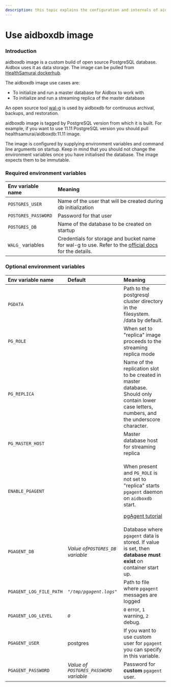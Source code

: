 ```yaml
---
description: this topic explains the configuration and internals of aidboxdb image
---
```


# Use aidboxdb image

### Introduction

aidboxdb image is a custom build of open source PostgreSQL database. Aidbox uses it as data storage. The image can be pulled from [HealthSamurai dockerhub](https://hub.docker.com/r/healthsamurai/aidboxdb/tags?page=1&ordering=last_updated). 

The aidboxdb image use cases are:

* To initialize and run a master database for Aidbox to work with
* To initialize and run a streaming replica of the master database

An open source tool [wal-g](https://github.com/wal-g/wal-g) is used by aidboxdb for continuous archival, backups, and restoration.

aidboxdb image is tagged by PostgreSQL version from which it is built. For example, if you want to use 11.11 PostgreSQL version you should pull healthsamurai/aidboxdb:11.11 image.

The image is configured by supplying environment variables and command line arguments on startup. Keep in mind that you should not change the environment variables once you have initialised the database. The image expects them to be immutable.

### Required environment variables

| Env variable name | Meaning |
| :--- | :--- |
| `POSTGRES_USER` | Name of the user that will be created during db initialization |
| `POSTGRES_PASSWORD` | Password for that user |
| `POSTGRES_DB` | Name of the database to be created on startup |
| `WALG_` variables | Credentials for storage and bucket name for wal-g to use. Refer to the [official docs](https://github.com/wal-g/wal-g#configuration) for the details. |

### Optional environment variables

<table>
  <thead>
    <tr>
      <th style="text-align:left">Env variable name</th>
      <th style="text-align:left">Default</th>
      <th style="text-align:left">Meaning</th>
    </tr>
  </thead>
  <tbody>
    <tr>
      <td style="text-align:left"><code>PGDATA</code>
      </td>
      <td style="text-align:left"></td>
      <td style="text-align:left">Path to the postgresql cluster directory in the filesystem. /data by default.</td>
    </tr>
    <tr>
      <td style="text-align:left"><code>PG_ROLE</code>
      </td>
      <td style="text-align:left"></td>
      <td style="text-align:left">When set to &quot;replica&quot; image proceeds to the streaming replica
        mode</td>
    </tr>
    <tr>
      <td style="text-align:left"><code>PG_REPLICA</code>
      </td>
      <td style="text-align:left"></td>
      <td style="text-align:left">Name of the replication slot to be created in master database. Should
        only contain lower case letters, numbers, and the underscore character.</td>
    </tr>
    <tr>
      <td style="text-align:left"><code>PG_MASTER_HOST</code>
      </td>
      <td style="text-align:left"></td>
      <td style="text-align:left">Master database host for streaming replica</td>
    </tr>
    <tr>
      <td style="text-align:left"><code>ENABLE_PGAGENT</code>
      </td>
      <td style="text-align:left"></td>
      <td style="text-align:left">
        <p>When present and <code>PG_ROLE</code> is not set to &quot;replica&quot;
          starts <code>pgagent</code> daemon on <code>aidboxdb</code> start.</p>
        <p><a href="../../app-development-guides/tutorials/working-wih-pgagent/">pgAgent tutorial</a>
        </p>
      </td>
    </tr>
    <tr>
      <td style="text-align:left"><code>PGAGENT_DB</code>
      </td>
      <td style="text-align:left"><em>Value of<code>POSTGRES_DB </code>variable</em>
      </td>
      <td style="text-align:left">Database where <code>pgagent</code> data is stored. If value is set, then <b>database must exist</b> on
        container start up.</td>
    </tr>
    <tr>
      <td style="text-align:left"><code>PGAGENT_LOG_FILE_PATH</code>
      </td>
      <td style="text-align:left"><em><code>&quot;/tmp/pgagent.logs&quot;</code></em>
      </td>
      <td style="text-align:left">Path to file where <code>pgagent</code> messages are logged</td>
    </tr>
    <tr>
      <td style="text-align:left"><code>PGAGENT_LOG_LEVEL</code>
      </td>
      <td style="text-align:left"><em><code>0</code></em>
      </td>
      <td style="text-align:left"><code>0</code> error, <code>1</code> warning, <code>2</code> debug.</td>
    </tr>
    <tr>
      <td style="text-align:left"><code>PGAGENT_USER</code>
      </td>
      <td style="text-align:left">postgres</td>
      <td style="text-align:left">If you want to use custom user for <code>pgagent</code> you can specify
        in this variable.</td>
    </tr>
    <tr>
      <td style="text-align:left"><code>PGAGENT_PASSWORD</code>
      </td>
      <td style="text-align:left"><em>Value of <code>POSTGRES_PASSWORD</code> variable</em>
      </td>
      <td style="text-align:left">Password for <b>custom</b>  <code>pgagent</code> user.</td>
    </tr>
  </tbody>
</table>



